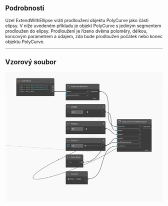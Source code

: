 ## Podrobnosti
Uzel ExtendWithEllipse vrátí prodloužení objektu PolyCurve jako části elipsy. V níže uvedeném příkladu je objekt PolyCurve s jediným segmentem prodloužen do elipsy. Prodloužení je řízeno dvěma poloměry, délkou, koncovým parametrem a údajem, zda bude prodloužen počátek nebo konec objektu PolyCurve.
___
## Vzorový soubor

![ExtendWithEllipse](./Autodesk.DesignScript.Geometry.PolyCurve.ExtendWithEllipse_img.jpg)

